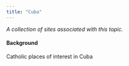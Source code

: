 ```yaml
---
title: "Cuba"
---
```



*A collection of sites associated with this topic.*

#### Background

Catholic places of interest in Cuba



